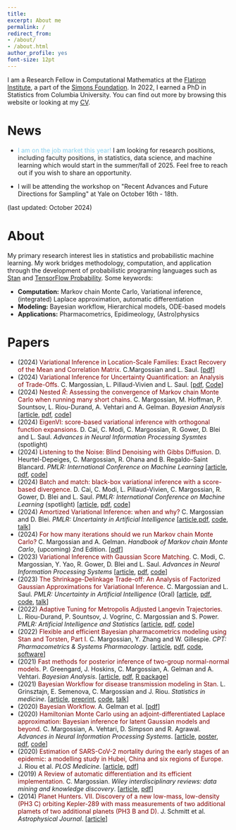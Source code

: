 ```yaml
---
title:
excerpt: About me
permalink: /
redirect_from:
- /about/
- /about.html
author_profile: yes
font-size: 12pt
---
```



I am a Research Fellow in Computational Mathematics at the [Flatiron Institute](https://www.simonsfoundation.org/flatiron/), a part of the [Simons Foundation](https://www.simonsfoundation.org/). In 2022, I earned a PhD in Statistics from Columbia University. You can find out more by browsing this website or looking at my [CV](http://charlesm93.github.io/files/charlesmcv.pdf).

# News

* <span style="color:SkyBlue">I am on the job market this year!</span> I am looking for research positions, including faculty positions, in statistics, data science, and machine learning which would start in the summer/fall of 2025. Feel free to reach out if you wish to share an opportunity.

* I will be attending the workshop on "Recent Advances and Future Directions for Sampling" at Yale on October 16th - 18th.

(last updated: October 2024)

# About

My primary research interest lies in statistics and probabilistic machine learning. My work bridges methodology, computation, and application through the development of probabilistic programing languages such as [Stan](http://mc-stan.org/) and [TensorFlow Probability](https://www.tensorflow.org/probability). Some keywords:

* **Computation:** Markov chain Monte Carlo, Variational inference, (integrated) Laplace approximation, automatic differentiation
* **Modeling:** Bayesian workflow, Hierarchical models, ODE-based models
* **Applications:** Pharmacometrics, Epidimeology, (Astro)physics



<!--### Past news-->
<!---->
<!--* [StanCon 2024](https://mc-stan.org/events/stancon2024/) will be held at Oxford University in the UK, September 12th - 14th!-->
<!--* This June, I'll be teaching a course on Monte Carlo methods, as part of the [Nordic Probabilistic AI school](https://nordic.probabilistic.ai/) in Copenhagen, Denmark.-->
<!--* I was the invited guess for the podcast [learning Bayesian statistics](https://learnbayesstats.com/episode/90-demystifying-mcmc-variational-inference-charles-margossian/), hosted by Alex Andorra. Our episode: "Demystifying MCMC and Variational Inference".-->
<!--* My [interview](https://www.simonsfoundation.org/2023/06/12/between-knowing-nothing-and-knowing-for-sure-the-science-of-uncertainty/) for the Simons Foundation with science writer Mara Johnson-Groh is out. It provides an accessible overview of my research.-->

# Papers

* (2024) <span style="color:maroon">Variational Inference in Location-Scale Families: Exact Recovery of the Mean and Correlation Matrix.</span> C.Margossian and L. Saul. [[pdf](https://arxiv.org/abs/2410.11067)]
* (2024) <span style="color:maroon">Variational Inference for Uncertainty Quantification: an Analysis of Trade-Offs.</span> C. Margossian, L. Pillaud-Vivien and L. Saul. [[pdf](https://arxiv.org/abs/2403.13748), [Code](https://github.com/charlesm93/VI-ordering)]
* (2024) <span style="color:maroon">Nested $\widehat R$: Assessing the convergence of Markov chain Monte Carlo when running many short chains.</span> C. Margossian, M. Hoffman, P. Sountsov, L. Riou-Durand, A. Vehtari and A. Gelman. _Bayesian Analysis_ [[article](https://projecteuclid.org/journals/bayesian-analysis/advance-publication/Nested-R%cb%86--Assessing-the-Convergence-of-Markov-Chain-Monte/10.1214/24-BA1453.full), [pdf](https://arxiv.org/abs/2110.13017), [code](https://github.com/charlesm93/nested-rhat)]
* (2024) <span style="color:maroon">EigenVI: score-based variational inference with orthogonal function expansions.</span> D. Cai, C. Modi, C. Margossian, R. Gower, D. Blei and L. Saul. _Advances in Neural Information Processing Sysmtes_ (spotlight)
* (2024) <span style="color:maroon">Listening to the Noise: Blind Denoising with Gibbs Diffusion.</span> D. Heurtel-Depeiges, C. Margossian, R. Ohana and B. Regaldo-Saint Blancard. _PMLR: International Conference on Machine Learning_ [[article](https://proceedings.mlr.press/v235/heurtel-depeiges24a.html), [pdf](https://arxiv.org/pdf/2402.19455.pdf), [code](https://github.com/rubenohana/Gibbs-Diffusion)]
* (2024) <span style="color:maroon">Batch and match: black-box variational inference with a score-based divergence.</span> D. Cai, C. Modi, L. Pillaud-Vivien, C. Margossian, R. Gower, D. Blei and L. Saul. _PMLR: International Conference on Machine Learning_ (spotlight) [[article](https://proceedings.mlr.press/v235/cai24d.html), [pdf](https://arxiv.org/abs/2402.14758), [code](https://github.com/modichirag/GSM-VI)]
* (2024) <span style="color:maroon">Amortized Variational Inference: when and why?</span> C. Margossian and D. Blei. _PMLR: Uncertainty in Artificial Intelligence_ [[article](https://proceedings.mlr.press/v244/margossian24a.html),[pdf](https://arxiv.org/abs/2307.11018), [code](https://github.com/charlesm93/AVI-when-and-why), [talk](https://www.youtube.com/watch?v=vluu7BxA6js)]
* (2024) <span style="color:maroon">For how many iterations should we run Markov chain Monte Carlo?</span> C. Margossian and A. Gelman. _Handbook of Markov chain Monte Carlo_, (upcoming) 2nd Edition. [[pdf](https://arxiv.org/abs/2311.02726)]
* (2023) <span style="color:maroon">Variational Inference with Gaussian Score Matching.</span> C. Modi, C. Margossian, Y. Yao, R. Gower, D. Blei and L. Saul. _Advances in Neural Information Processing Systems_ [[article](https://proceedings.neurips.cc/paper_files/paper/2023/hash/5f9453c4848b89d4d8c5d6041f5fb9ec-Abstract-Conference.html), [pdf](https://arxiv.org/abs/2307.07849), [code](https://github.com/modichirag/GSM-VI)]
* (2023) <span style="color:maroon">The Shrinkage-Delinkage Trade-off: An Analysis of Factorized Gaussian Approximations for Variational Inference.</span> C. Margossian and L. Saul. _PMLR: Uncertainty in Artificial Intelligence_ (Oral) [[article](https://proceedings.mlr.press/v216/margossian23a/margossian23a.pdf), [pdf](https://arxiv.org/abs/2302.09163), [code](https://github.com/charlesm93/variance-delinkage), [talk](https://www.youtube.com/watch?v=2q5azatd-Ko)]
* (2022) <span style="color:maroon">Adaptive Tuning for Metropolis Adjusted Langevin Trajectories.</span> L. Riou-Durand, P. Sountsov, J. Vogrinc, C. Margossian and S. Power. _PMLR: Artificial Intelligence and Statistics_ [[article](https://proceedings.mlr.press/v206/riou-durand23a/riou-durand23a.pdf), [pdf](https://arxiv.org/abs/2210.12200), [code](https://github.com/tensorflow/probability/tree/main/discussion/adaptive_malt)]
* (2022) <span style="color:maroon">Flexible and efficient Bayesian pharmacometrics modeling using Stan and Torsten, Part I.</span> C. Margossian, Y. Zhang and  W. Gillespie. _CPT: Pharmacometrics & Systems Pharmacology_. [[article](https://ascpt.onlinelibrary.wiley.com/doi/10.1002/psp4.12812), [pdf](https://arxiv.org/abs/2109.10184), [code](https://github.com/metrumresearchgroup/torsten_tutorial_1_supplementary), [software](https://metrumresearchgroup.github.io/Torsten/)]
* (2021) <span style="color:maroon">Fast methods for posterior inference of two-group normal-normal models.</span> P. Greengard, J. Hoskins, C. Margossian, A. Gelman and A. Vehtari. _Bayesian Analysis_. [[article]( https://projecteuclid.org/journals/bayesian-analysis/advance-publication/Fast-Methods-for-Posterior-Inference-of-Two-Group-Normal-Normal/10.1214/22-BA1329.full), [pdf](https://arxiv.org/abs/2110.03055), [R package](https://github.com/pgree/fastNoNo)]
* (2021) <span style="color:maroon">Bayesian Workflow for disease transmission modeling in Stan.</span> L. Grinsztajn, E. Semenova, C. Margossian and J. Riou. _Statistics in medicine_.
[[article](https://onlinelibrary.wiley.com/doi/10.1002/sim.9164), [preprint](https://arxiv.org/abs/2006.02985),
[code](https://github.com/stan-dev/example-models/tree/master/knitr/disease_transmission),
[talk](https://www.youtube.com/watch?v=unHZhfur5Sc)]
* (2020) <span style="color:maroon">Bayesian Workflow.</span> A. Gelman et al. [[pdf](https://arxiv.org/abs/2011.01808)]
* (2020) <span style="color:maroon">Hamiltonian Monte Carlo using an adjoint-differentiated Laplace approximation: Bayesian inference for latent Gaussian models and beyond.</span> C. Margossian, A. Vehtari, D. Simpson and R. Agrawal. _Advances in Neural Information Processing Systems_. [[article](https://proceedings.neurips.cc/paper/2020/hash/673de96b04fa3adcae1aacda704217ef-Abstract.html), [poster](http://charlesm93.github.io/files/poster_ela.pdf), [pdf](https://arxiv.org/abs/2004.12550),
[code](https://github.com/charlesm93/laplace_manuscript)]
* (2020) <span style="color:maroon">Estimation of SARS-CoV-2 mortality during the early stages of an epidemic: a modelling study in Hubei, China and six regions of Europe.</span> J. Riou et al. _PLOS Medicine_. [[article](https://journals.plos.org/plosmedicine/article?id=10.1371/journal.pmed.1003189),
[pdf](https://www.medrxiv.org/content/10.1101/2020.03.04.20031104v2)]
* (2019) <span style="color:maroon">A Review of automatic differentiation and its efficient implementation.</span> C. Margossian. _Wiley interdisciplinary reviews: data mining and knowledge discovery_. [[article](https://onlinelibrary.wiley.com/doi/10.1002/widm.1305), [pdf](https://arxiv.org/abs/1811.05031)]
* (2014) <span style="color:maroon">Planet Hunters. VII. Discovery of a new low-mass, low-density (PH3 C) orbiting Kepler-289
with mass measurements of two additional plamets of two additional planets (PH3 B and D).</span> J. Schmitt et al. _Astrophysical Journal_. [[article](http://iopscience.iop.org/article/10.1088/0004-637X/795/2/167/meta;jsessionid=43641D4C5B1CC7595015BE11DDF1239F.c1)]
